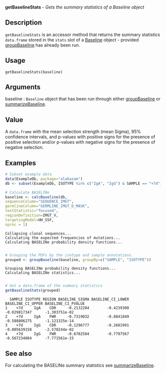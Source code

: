 





**getBaselineStats** - *Gets the summary statistics of a Baseline object*

Description
--------------------

`getBaselineStats` is an accessor method that returns the 
summary statistics `data.frame` stored in the `stats` slot of a 
[Baseline](Baseline-class.md) object - provided [groupBaseline](groupBaseline.md) has already been run.


Usage
--------------------
```
getBaselineStats(baseline)
```

Arguments
-------------------

baseline
:   `Baseline` object that has been run through
either [groupBaseline](groupBaseline.md) or [summarizeBaseline](summarizeBaseline.md).




Value
-------------------

A `data.frame` with the mean selection strength (mean Sigma), 95% 
confidence intervals, and p-values with positive signs for the presence 
of positive selection and/or p-values with negative signs for the presence 
of negative selection.



Examples
-------------------

```R
# Subset example data
data(ExampleDb, package="alakazam")
db <- subset(ExampleDb, ISOTYPE %in% c("IgA", "IgG") & SAMPLE == "+7d")

# Calculate BASELINe
baseline <- calcBaseline(db, 
sequenceColumn="SEQUENCE_IMGT",
germlineColumn="GERMLINE_IMGT_D_MASK", 
testStatistic="focused",
regionDefinition=IMGT_V,
targetingModel=HH_S5F,
nproc = 1)

```


```
Collapsing clonal sequences...
Calculating the expected frequencies of mutations...
Calculating BASELINe probability density functions...

```


```R

# Grouping the PDFs by the isotype and sample annotations.
grouped <- groupBaseline(baseline, groupBy=c("SAMPLE", "ISOTYPE"))

```


```
Grouping BASELINe probability density functions...
Calculating BASELINe statistics...

```


```R

# Get a data.frame of the summary statistics
getBaselineStats(grouped)
```


```
  SAMPLE ISOTYPE REGION BASELINE_SIGMA BASELINE_CI_LOWER BASELINE_CI_UPPER BASELINE_CI_PVALUE
1    +7d     IgA    CDR     -0.2132284        -0.4239300      -0.029817347      -1.303751e-02
2    +7d     IgA    FWR     -0.7319032        -0.8841849      -0.588806275      -1.121325e-14
3    +7d     IgG    CDR     -0.1296777        -0.2682991      -0.005639158      -2.570244e-02
4    +7d     IgG    FWR     -0.6702504        -0.7797567      -0.567234804      -7.771561e-15

```



See also
-------------------

For calculating the BASELINe summary statistics see [summarizeBaseline](summarizeBaseline.md).



